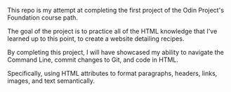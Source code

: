 This repo is my attempt at completing the first project of the Odin Project's Foundation course path. 

The goal of the project is to practice all of the HTML knowledge that I've learned up to this point, to create a website detailing recipes.

By completing this project, I will have showcased my ability to navigate the Command Line, commit changes to Git, and code in HTML. 

Specifically, using HTML attributes to format paragraphs, headers, links, images, and text semantically.
